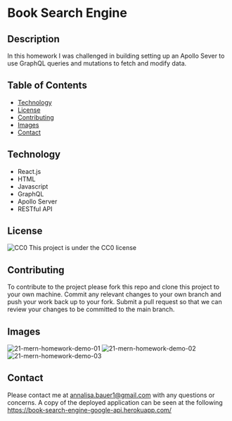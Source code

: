 # Book Search Engine


## Description
In this homework I was challenged in building setting up an Apollo Sever to use GraphQL queries and mutations to fetch and modify data.

## Table of Contents

* [Technology](#technology)
* [License](#license)
* [Contributing](#contributing)
* [Images](#images)
* [Contact](#contact)

## Technology
- React.js
- HTML
- Javascript
- GraphQL
- Apollo Server
- RESTful API

## License
![CC0](https://img.shields.io/badge/badge-CC0-blue)
    This project is under the CC0 license
    
## Contributing
To contribute to the project please fork this repo and clone this project to your own machine. Commit any relevant changes to your own branch and push your work back up to your fork. Submit a pull request so that we can review your changes to be committed to the main branch.


## Images

![21-mern-homework-demo-01](https://user-images.githubusercontent.com/87721575/139555868-d07349ec-d64e-4262-89aa-572184ae1e57.gif)
![21-mern-homework-demo-02](https://user-images.githubusercontent.com/87721575/139555869-04240f36-1236-4c5a-8d8c-4447ac374855.gif)
![21-mern-homework-demo-03](https://user-images.githubusercontent.com/87721575/139555865-f943fd51-21fb-4e70-a974-587dd6e787e2.gif)


## Contact
Please contact me at annalisa.bauer1@gmail.com with any questions or concerns. A copy of the deployed application can be seen at the following https://book-search-engine-google-api.herokuapp.com/
